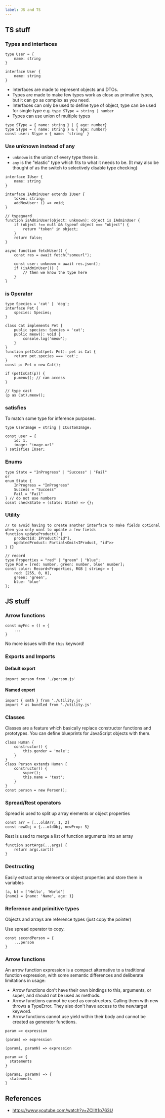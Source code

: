 ```yaml
---
label: JS and TS
---
```


## TS stuff

### Types and interfaces
```
type User = {
    name: string
}

interface User {
    name: string
}
```

- Interfaces are made to represent objects and DTOs.
- Types are made to make few types work as close as primative types, but it can go as complex as you need.
- Interfaces can only be used to define type of object, type can be used for single type e.g. `type SType = string | number`
- Types can use union of multiple types

```
type SType = { name: string } | { age: number}
type SType = { name: string } & { age: number}
const user: Stype = { name: 'string' }
```

### Use unknown instead of any
- `unknown` is the union of every type there is.
- `any` is the "elastic" type which fits to what it needs to be. (It may also be thought of as the switch to selectively disable type checking)

```
interface IUser {
    name: string
}

interface IAdminUser extends IUser {
    token: string;
    addNewUser: () => void;
}

// typeguard
function isAdminUser(object: unknown): object is IAdminUser {
    if (object !== null && typeof object === "object") {
        return "token" in object;
    }
    return false;
}

async function fetchUser() {
    const res = await fetch("someurl");

    const user: unknown = await res.json();
    if (isAdminUser()) {
        // then we know the type here
    }
}
```

### is Operator
```
type Species = 'cat' | 'dog';
interface Pet {
    species: Species;
}

class Cat implements Pet {
    public species: Species = 'cat';
    public meow(): void {
        console.log('meow');
    }
}
function petIsCat(pet: Pet): pet is Cat {
    return pet.species === 'cat';
}
const p: Pet = new Cat();

if (petIsCat(p)) {
    p.meow(); // can access
}

// type cast
(p as Cat).meow();
```

### satisfies
To match some type for inference purposes.
```
type UserImage = string | ICustomImage;

const user = {
    id: 1,
    image: "image-url"
} satisfies IUser;
```

### Enums
```
type State = "InProgress" | "Success" | "Fail"
or
enum State {
    InProgress = "InProgress"
    Success = "Success"
    Fail = "Fail"
} // do not use numbers
cosnt checkState = (state: State) => {};
```

### Utility
```
// to avoid having to create another interface to make fields optional when you only want to update a few fields
function updateProduct() {
    productId: IProduct["id"],
    updatedProduct: Partial<Omit<IProduct, "id">>   
} {}

// record
type Properties = "red" | "green" | "blue";
type RGB = [red: number, green: number, blue" number];
const color: Record<Properties, RGB | string> = {
    red: [255, 0, 0],
    green: 'green',
    blue: 'blue'
};
```

## JS stuff

### Arrow functions
```
const myFnc = () = {
    ...
}
```
No more issues with the `this` keyword!

### Exports and Imports
#### Default export
```
import person from './person.js'
```

#### Named export
```
import { smth } from './utility.js'
import * as bundled from './utility.js'
```

### Classes
Classes are a feature which basically replace constructor functions and prototypes. You can define blueprints for JavaScript objects with them. 
```
class Human {
    constructor() {
        this.gender = 'male';
    }
}
class Person extends Human {
    constructor() {
        super();
        this.name = 'test';
    }
}
const person = new Person();
```

### Spread/Rest operators
Spread is used to split up array elements or object properties
```
const arr = [...oldArr, 1, 2]
const newObj = {...oldObj, newProp: 5}
```

Rest is used to merge a list of function arguments into an array
```
function sortArgs(...args) {
    return args.sort()
}
```

### Destructing
Easily extract array elements or object properties and store them in variables
```
[a, b] = ['Hello', 'World']
{name} = {name: 'Name', age: 1}
```

### Reference and primitive types
Objects and arrays are reference types (just copy the pointer)

Use spread operator to copy.
```
const secondPerson = {
    ...person
}
```

### Arrow functions
An arrow function expression is a compact alternative to a traditional function expression, with some semantic differences and deliberate limitations in usage:

- Arrow functions don't have their own bindings to this, arguments, or super, and should not be used as methods.
- Arrow functions cannot be used as constructors. Calling them with new throws a TypeError. They also don't have access to the new.target keyword.
- Arrow functions cannot use yield within their body and cannot be created as generator functions.

```Syntax
param => expression

(param) => expression

(param1, paramN) => expression

param => {
  statements
}

(param1, paramN) => {
  statements
}
```

## References
- https://www.youtube.com/watch?v=ZCllX1p763U